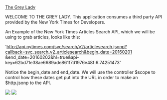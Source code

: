 <!--<iframe src="https://giphy.com/embed/IF9SCR8ng9Pws" width="480" height="270" frameBorder="0" class="giphy-embed" allowFullScreen></iframe>-->
<div class="link">

  <p><a href="http://thegreylady.herokuapp.com" target="_blank">The Grey Lady</a></p>

</div>

WELCOME TO THE GREY LADY. This application consumes a third party API provided by the New York Times for Developers.

An Example of the New York Times Articles Search API, which we will be using to grab articles, looks like this:

'http://api.nytimes.com/svc/search/v2/articlesearch.jsonp?callback=svc_search_v2_articlesearch&begin_date=20160201
&end_date=20160202&hl=true&api-key=62bd71e38ae6689ade861f7d1976e48f:6:74251473'

Notice the begin_date and end_date. We will use the controller $scope to control how these dates get put into the URL in order to make an $http.jsonp to the API.

<img src="http://bit.ly/1PRNeuQ"/>

<img src="http://bit.ly/20FhE8D"/>
